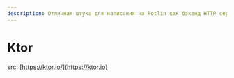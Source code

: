 ```yaml
---
description: Отличная штука для написания на kotlin как бэкенд HTTP сервера так и клиент
---
```


# Ktor

src: [https://ktor.io/](https://ktor.io)
